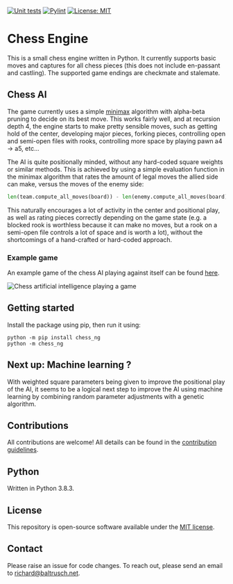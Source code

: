 [![Unit tests](https://github.com/rbaltrusch/chess_ng/actions/workflows/pytest-unit-tests.yml/badge.svg)](https://github.com/rbaltrusch/chess_ng/actions/workflows/pytest-unit-tests.yml)
[![Pylint](https://github.com/rbaltrusch/chess_ng/actions/workflows/pylint.yml/badge.svg)](https://github.com/rbaltrusch/chess_ng/actions/workflows/pylint.yml)
[![License: MIT](https://img.shields.io/badge/License-MIT-purple.svg)](https://opensource.org/licenses/MIT)

# Chess Engine

This is a small chess engine written in Python. It currently supports basic moves and captures for all chess pieces (this does not include en-passant and castling). The supported game endings are checkmate and stalemate.

## Chess AI

The game currently uses a simple [minimax](https://en.wikipedia.org/wiki/Minimax) algorithm with alpha-beta pruning to decide on its best move. This works fairly well, and at recursion depth 4, the engine starts to make pretty sensible moves, such as getting hold of the center, developing major pieces, forking pieces, controlling open and semi-open files with rooks, controlling more space by playing pawn a4 -> a5, etc...

The AI is quite positionally minded, without any hard-coded square weights or similar methods. This is achieved by using a simple evaluation function in the minimax algorithm that rates the amount of legal moves the allied side can make, versus the moves of the enemy side:

```python
len(team.compute_all_moves(board)) - len(enemy.compute_all_moves(board))
```

This naturally encourages a lot of activity in the center and positional play, as well as rating pieces correctly depending on the game state (e.g. a blocked rook is worthless because it can make no moves, but a rook on a semi-open file controls a lot of space and is worth a lot), without the shortcomings of a hand-crafted or hard-coded approach.

### Example game

An example game of the chess AI playing against itself can be found [here](https://www.chess.com/analysis/game/pgn/4TbhVit3ki).

![Chess artificial intelligence playing a game](https://github.com/rbaltrusch/chess_ng/blob/master/media/chess_ai.gif?raw=true "Chess artificial intelligence playing a game")

## Getting started

Install the package using pip, then run it using:

    python -m pip install chess_ng
    python -m chess_ng

## Next up: Machine learning ?

With weighted square parameters being given to improve the positional play of the AI, it seems to be a logical next step to improve the AI using machine learning by combining random parameter adjustments with a genetic algorithm.

## Contributions

All contributions are welcome! All details can be found in the [contribution guidelines](https://github.com/rbaltrusch/chess_ng/blob/master/CONTRIBUTING.md).

## Python

Written in Python 3.8.3.

## License

This repository is open-source software available under the [MIT license](https://github.com/rbaltrusch/chess_ng/blob/master/LICENSE).

## Contact

Please raise an issue for code changes. To reach out, please send an email to richard@baltrusch.net.
